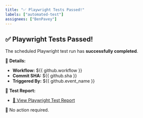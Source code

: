 ```yaml
---
title: "✅ Playwright Tests Passed!"
labels: ["automated-test"]
assignees: ["BenPavey"]
---
```

## ✅ Playwright Tests Passed!

The scheduled Playwright test run has **successfully completed**.

📌 **Details:**
- **Workflow:** ${{ github.workflow }}
- **Commit SHA:** ${{ github.sha }}
- **Triggered By:** ${{ github.event_name }}

📎 **Test Report:**
- [📄 View Playwright Test Report](https://<your-github-username>.github.io/<repo-name>/reports/index.html)

🚀 No action required.